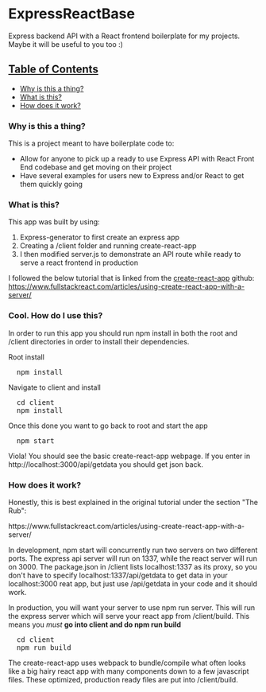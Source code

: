 # ExpressReactBase
Express backend API with a React frontend boilerplate for my projects. Maybe it will be useful to you too :)

<h2><u>Table of Contents</u></h2>
<ul>
  <li><a href="#why">Why is this a thing?</a></li>
  <li><a href="#what">What is this?</a></li>
  <li><a href="#how">How does it work?</a></li>
</ul>

<div id="why">
<h3>Why is this a thing?</h3>
This is a project meant to have boilerplate code to:<br>
<ul>
  <li>Allow for anyone to pick up a ready to use Express API with React Front End codebase and get moving on their project</li>
  <li>Have several examples for users new to Express and/or React to get them quickly going</li>
</ul>
</div>

<div id="what">
<h3>What is this?</h3>
This app was built by using: 
<ol>
  <li>Express-generator to first create an express app</li>
  <li>Creating a /client folder and running create-react-app</li>
  <li>I then modified server.js to demonstrate an API route while ready to serve a react frontend in production</li>
</ol>
</div>

I followed the below tutorial that is linked from the <a href="https://github.com/facebookincubator/create-react-app">create-react-app</a> github:<br>
https://www.fullstackreact.com/articles/using-create-react-app-with-a-server/

<h3>Cool. How do I use this?</h3>
In order to run this app you should run npm install in both the root and /client directories in order to install their dependencies.

Root install
<pre>
  npm install
</pre>

Navigate to client and install
<pre>
  cd client
  npm install
</pre>

Once this done you want to go back to root and start the app
<pre>
  npm start
</pre>

Viola! You should see the basic create-react-app webpage.
If you enter in http://localhost:3000/api/getdata you should get json back.

<div id="how">
<h3>How does it work?</h3>

<p>Honestly, this is best explained in the original tutorial under the section "The Rub":</p>
https://www.fullstackreact.com/articles/using-create-react-app-with-a-server/ <br>

<p>In development, npm start will concurrently run two servers on two different ports. The express api server will run on 1337, while the react server will run on 3000. The package.json in /client lists localhost:1337 as its proxy, so you don't have to specify localhost:1337/api/getdata to get data in your localhost:3000 reat app, but just use /api/getdata in your code and it should work.</p>

<p>In production, you will want your server to use npm run server. This will run the express server which will serve your react app from /client/build. This means you <i>must</i> <b>go into client and do npm run build</b></p>
<pre>
  cd client
  npm run build
</pre>
<p>The create-react-app uses webpack to bundle/compile what often looks like a big hairy react app with many components down to a few javascript files. These optimized, production ready files are put into /client/build.</p>
</div>






